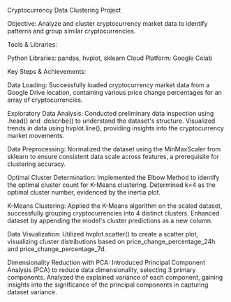 Cryptocurrency Data Clustering Project

Objective: Analyze and cluster cryptocurrency market data to identify patterns and group similar cryptocurrencies.

Tools & Libraries:

Python Libraries: pandas, hvplot, sklearn
Cloud Platform: Google Colab


Key Steps & Achievements:

Data Loading: Successfully loaded cryptocurrency market data from a Google Drive location, containing various price change percentages for an array of cryptocurrencies.

Exploratory Data Analysis: Conducted preliminary data inspection using .head() and .describe() to understand the dataset's structure. Visualized trends in data using hvplot.line(), providing insights into the cryptocurrency market movements.


Data Preprocessing: Normalized the dataset using the MinMaxScaler from sklearn to ensure consistent data scale across features, a prerequisite for clustering accuracy.


Optimal Cluster Determination: Implemented the Elbow Method to identify the optimal cluster count for K-Means clustering. Determined k=4 as the optimal cluster number, evidenced by the inertia plot.


K-Means Clustering: Applied the K-Means algorithm on the scaled dataset, successfully grouping cryptocurrencies into 4 distinct clusters. Enhanced dataset by appending the model's cluster predictions as a new column.


Data Visualization: Utilized hvplot.scatter() to create a scatter plot, visualizing cluster distributions based on price_change_percentage_24h and price_change_percentage_7d.


Dimensionality Reduction with PCA: Introduced Principal Component Analysis (PCA) to reduce data dimensionality, selecting 3 primary components. Analyzed the explained variance of each component, gaining insights into the significance of the principal components in capturing dataset variance.



